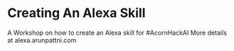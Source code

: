 # Creating An Alexa Skill
A Workshop on how to create an Alexa skill for #AcornHackAI
More details at alexa.arunpattni.com
